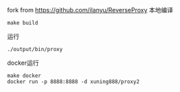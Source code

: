 fork from https://github.com/ilanyu/ReverseProxy
本地编译
```shell
make build
```
运行
```shell
./output/bin/proxy
```
docker运行
```shell
make docker
docker run -p 8888:8888 -d xuning888/proxy2
```